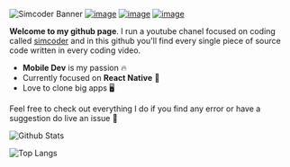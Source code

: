 ![Simcoder Banner](banner_simcoder.gif "Simcoder Banner")
[![image](https://img.shields.io/badge/YouTube-FF0000?style=for-the-badge&logo=youtube&logoColor=white)](https://www.youtube.com/c/SimpleCoder?sub_confirmation=1)
[![image](https://img.shields.io/badge/Twitter-1DA1F2?style=for-the-badge&logo=twitter&logoColor=white)](https://twitter.com/simcoder_here)
[![image](https://img.shields.io/badge/Instagram-E4405F?style=for-the-badge&logo=instagram&logoColor=white)](https://www.instagram.com/simcoder_here/)

**Welcome to my github page**. I run a youtube chanel focused on coding called [simcoder](https://www.youtube.com/c/SimpleCoder?sub_confirmation=1) and in this github you'll find every single piece of source code written in every coding video.

-  **Mobile Dev** is my passion 🔥
-  Currently focused on **React Native** 📱
-  Love to clone big apps 🖥️

Feel free to check out everything I do  if you find any error or have a suggestion do live an issue 🚩

![Github Stats](https://github-readme-stats.vercel.app/api?username=SimCoderYoutube&count_private=true&show_icons=true&include_all_commits=true)

![Top Langs](https://github-readme-stats.vercel.app/api/top-langs/?username=SimCoderYoutube&hide=TeX&layout=compact)

